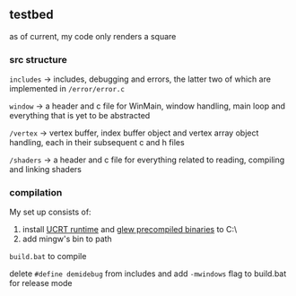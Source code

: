 ## testbed

as of current, my code only renders a square

### src structure
`includes` -> includes, debugging and errors, the latter two of which are implemented in `/error/error.c`

`window` -> a header and c file for WinMain, window handling, main loop and everything that is yet to be abstracted

`/vertex` -> vertex buffer, index buffer object and vertex array object handling, each in their subsequent c and h files

`/shaders` -> a header and c file for everything related to reading, compiling and linking shaders

### compilation
My set up consists of:
1. install [UCRT runtime](https://winlibs.com/) and [glew precompiled binaries](https://glew.sourceforge.net/) to C:\
2. add mingw's bin to path

`build.bat` to compile

delete `#define demidebug` from includes and add `-mwindows` flag to build.bat for release mode